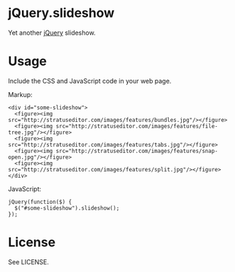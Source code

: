 # jQuery.slideshow

Yet another [jQuery](http://jquery.com/) slideshow.

# Usage

Include the CSS and JavaScript code in your web page.

Markup:

    <div id="some-slideshow">
      <figure><img src="http://stratuseditor.com/images/features/bundles.jpg"/></figure>
      <figure><img src="http://stratuseditor.com/images/features/file-tree.jpg"/></figure>
      <figure><img src="http://stratuseditor.com/images/features/tabs.jpg"/></figure>
      <figure><img src="http://stratuseditor.com/images/features/snap-open.jpg"/></figure>
      <figure><img src="http://stratuseditor.com/images/features/split.jpg"/></figure>
    </div>

JavaScript:

    jQuery(function($) {
      $("#some-slideshow").slideshow();
    });


# License
See LICENSE.

